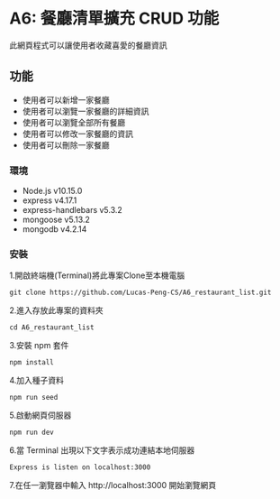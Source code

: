 # A6: 餐廳清單擴充 CRUD 功能

此網頁程式可以讓使用者收藏喜愛的餐廳資訊

## 功能

- 使用者可以新增一家餐廳
- 使用者可以瀏覽一家餐廳的詳細資訊
- 使用者可以瀏覽全部所有餐廳
- 使用者可以修改一家餐廳的資訊
- 使用者可以刪除一家餐廳

### 環境

- Node.js v10.15.0
- express v4.17.1
- express-handlebars v5.3.2
- mongoose v5.13.2
- mongodb v4.2.14

### 安裝

1.開啟終端機(Terminal)將此專案Clone至本機電腦

`git clone https://github.com/Lucas-Peng-CS/A6_restaurant_list.git `

2.進入存放此專案的資料夾

`cd A6_restaurant_list`

3.安裝 npm 套件

`npm install`

4.加入種子資料

`npm run seed`

5.啟動網頁伺服器

`npm run dev`

6.當 Terminal 出現以下文字表示成功連結本地伺服器

`Express is listen on localhost:3000`

7.在任一瀏覽器中輸入 http://localhost:3000 開始瀏覽網頁
